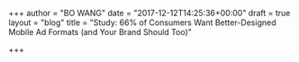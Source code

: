 +++
author = "BO WANG"
date = "2017-12-12T14:25:36+00:00"
draft = true
layout = "blog"
title = "Study: 66% of Consumers Want Better-Designed Mobile Ad Formats (and Your Brand Should Too)"

+++


